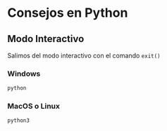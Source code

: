 # Consejos en Python

## Modo Interactivo

Salimos del modo interactivo con el comando `exit()`

### Windows

```bash
python
```

### MacOS o Linux

```bash
python3
```

